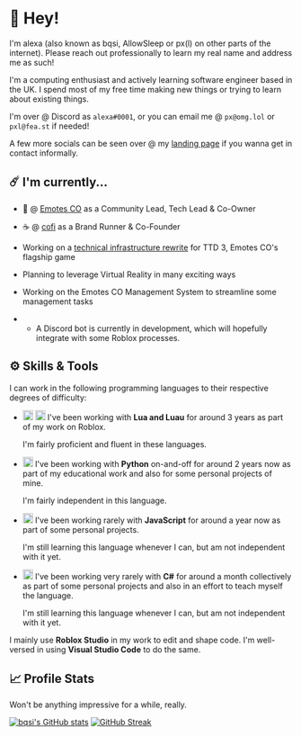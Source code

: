 # 👋 Hey!

I'm alexa (also known as bqsi, AllowSleep or px(l) on other parts of the internet).
Please reach out professionally to learn my real name and address me as such!

I'm a computing enthusiast and actively learning software engineer based in the UK.
I spend most of my free time making new things or trying to learn about existing things.

I'm over @ Discord as `alexa#0001`, or you can email me @ `px@omg.lol` or `pxl@fea.st` if needed!

A few more socials can be seen over @ my [landing page](https://px.omg.lol) if you wanna get in contact informally.

## ☄️ I'm currently...

- 🕺 @ [Emotes CO](https://www.roblox.com/groups/5446074/Emotes-CO) as a Community Lead, Tech Lead & Co-Owner

- ☕ @ [cofi](https://www.roblox.com/groups/5237002/cofi) as a Brand Runner & Co-Founder

- Working on a [technical infrastructure rewrite](https://trello.com/c/QIzNOgaP/71-infrastructure-rewrite) for TTD 3, Emotes CO's flagship game

- Planning to leverage Virtual Reality in many exciting ways

- Working on the Emotes CO Management System to streamline some management tasks
- - A Discord bot is currently in development, which will hopefully integrate with some Roblox processes.

## ⚙️ Skills & Tools

I can work in the following programming languages to their respective degrees of difficulty:

- <img height=18px src="https://luau-lang.org/assets/images/luau-88.png"> <img height=18px src="https://www.lua.org/favicon.ico"> I've been working with <b>Lua and Luau</b> for around 3 years as part of my work on Roblox.

   I'm fairly proficient and fluent in these languages.
   
- <img height=18px src="https://www.python.org/favicon.ico"> I've been working with <b>Python</b> on-and-off for around 2 years now as part of my educational work and also for some personal projects of mine.

   I'm fairly independent in this language.
   
- <img height=18px src="https://upload.wikimedia.org/wikipedia/commons/9/99/Unofficial_JavaScript_logo_2.svg"> I've been working rarely with <b>JavaScript</b> for around a year now as part of some personal projects.

   I'm still learning this language whenever I can, but am not independent with it yet.
   
- <img height=18px src="https://upload.wikimedia.org/wikipedia/commons/thumb/0/0d/C_Sharp_wordmark.svg/1920px-C_Sharp_wordmark.svg.png"> I've been working very rarely with <b>C#</b> for around a month collectively as part of some personal projects and also in an effort to teach myself the language.

   I'm still learning this language whenever I can, but am not independent with it yet.

I mainly use <b>Roblox Studio</b> in my work to edit and shape code.
I'm well-versed in using <b>Visual Studio Code</b> to do the same.

## 📈 Profile Stats

Won't be anything impressive for a while, really.

[![bqsi's GitHub stats](https://github-readme-stats.vercel.app/api?username=bqsi&theme=dracula)](https://github.com/anuraghazra/github-readme-stats) [![GitHub Streak](http://github-readme-streak-stats.herokuapp.com?user=bqsi&theme=darcula&date_format=M%20j%5B%2C%20Y%5D)](https://git.io/streak-stats)
